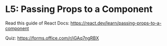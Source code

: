 # L5: Passing Props to a Component

Read this guide of React Docs: https://react.dev/learn/passing-props-to-a-component

Quiz: https://forms.office.com/r/iGAq7ngRBX
